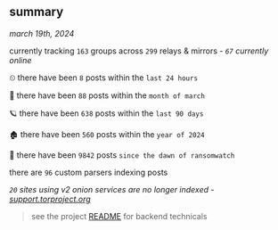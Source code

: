 
## summary
_march 19th, 2024_

currently tracking `163` groups across `299` relays & mirrors - _`67` currently online_

⏲ there have been `8` posts within the `last 24 hours`

🦈 there have been `88` posts within the `month of march`

🪐 there have been `638` posts within the `last 90 days`

🏚 there have been `560` posts within the `year of 2024`

🦕 there have been `9842` posts `since the dawn of ransomwatch`

there are `96` custom parsers indexing posts

_`20` sites using v2 onion services are no longer indexed - [support.torproject.org](https://support.torproject.org/onionservices/v2-deprecation/)_

> see the project [README](https://github.com/joshhighet/ransomwatch#ransomwatch--) for backend technicals
